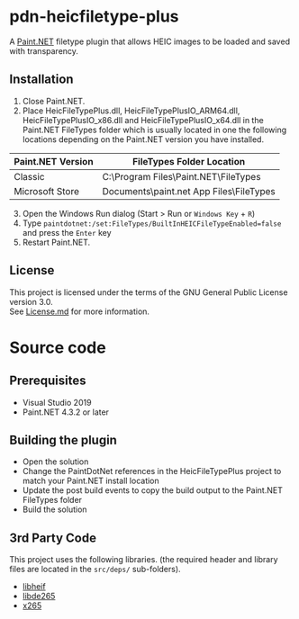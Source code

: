 # pdn-heicfiletype-plus

A [Paint.NET](http://www.getpaint.net) filetype plugin that allows HEIC images to be loaded and saved with transparency.

## Installation

1. Close Paint.NET.
2. Place HeicFileTypePlus.dll, HeicFileTypePlusIO_ARM64.dll, HeicFileTypePlusIO_x86.dll and HeicFileTypePlusIO_x64.dll in the Paint.NET FileTypes folder which is usually located in one the following locations depending on the Paint.NET version you have installed.

  Paint.NET Version |  FileTypes Folder Location
  --------|----------
  Classic | C:\Program Files\Paint.NET\FileTypes    
  Microsoft Store | Documents\paint.net App Files\FileTypes

3. Open the Windows Run dialog (Start > Run or `Windows Key` + `R`)
4. Type `paintdotnet:/set:FileTypes/BuiltInHEICFileTypeEnabled=false` and press the `Enter` key
5. Restart Paint.NET.

## License

This project is licensed under the terms of the GNU General Public License version 3.0.   
See [License.md](License.md) for more information.

# Source code

## Prerequisites

* Visual Studio 2019
* Paint.NET 4.3.2 or later

## Building the plugin

* Open the solution
* Change the PaintDotNet references in the HeicFileTypePlus project to match your Paint.NET install location
* Update the post build events to copy the build output to the Paint.NET FileTypes folder
* Build the solution

## 3rd Party Code

This project uses the following libraries. (the required header and library files are located in the `src/deps/` sub-folders).

* [libheif](https://github.com/strukturag/libheif)
* [libde265](https://github.com/strukturag/libde265)
* [x265](https://bitbucket.org/multicoreware/x265_git)